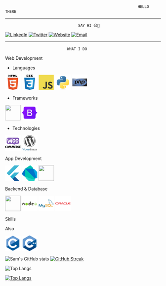                                                                 HELLO THERE
								
								
							
---


								     SAY HI 😃👋
								     
[![LinkedIn](https://img.shields.io/badge/LinkedIn-Sam%20Rasugu-blue)](https://linkedin.com/in/Sam-Rasugu/)   [![Twitter](https://img.shields.io/badge/Twitter-samrasugu-00ACEE)](https://twitter.com/samrasugu) [![Website](https://img.shields.io/badge/-Website-%23318dde)](https://samrasugu.github.io/)    [![Email](https://img.shields.io/badge/-GMAIL-EA4335)](mailto:mokuasamr@gmail.com)


---
								WHAT I DO
Web Development 
- Languages

<img src ="https://raw.githubusercontent.com/devicons/devicon/master/icons/html5/html5-original-wordmark.svg" width="50" height="50"> <img src ="https://raw.githubusercontent.com/devicons/devicon/master/icons/css3/css3-original-wordmark.svg" width="50" height="50"> <img src ="https://raw.githubusercontent.com/devicons/devicon/master/icons/javascript/javascript-original.svg" width="50" height="50"> <img src ="https://raw.githubusercontent.com/devicons/devicon/master/icons/python/python-original.svg" width="50" height="50"> <img src ="https://raw.githubusercontent.com/devicons/devicon/1119b9f84c0290e0f0b38982099a2bd027a48bf1/icons/php/php-original.svg" width="50" height="50">

- Frameworks

<img src ="https://camo.githubusercontent.com/5c92eeb467fd5d2b1ef1c560e3c3c2f758a8d4e03a8136bda7b41a2d3d4a1b59/68747470733a2f2f72656163746e61746976652e6465762f696d672f6865616465725f6c6f676f2e737667" width="50" height="50"> <!--<img src ="https://raw.githubusercontent.com/devicons/devicon/1119b9f84c0290e0f0b38982099a2bd027a48bf1/icons/django/django-plain.svg" width="50" height="50"> -->  <img src ="https://raw.githubusercontent.com/devicons/devicon/1119b9f84c0290e0f0b38982099a2bd027a48bf1/icons/bootstrap/bootstrap-original.svg" width="50" height="50">

- Technologies

<img src ="https://raw.githubusercontent.com/devicons/devicon/1119b9f84c0290e0f0b38982099a2bd027a48bf1/icons/woocommerce/woocommerce-original-wordmark.svg" width="50" height="50"> <img src ="https://raw.githubusercontent.com/devicons/devicon/master/icons/wordpress/wordpress-original.svg" width="50" height="50">


App Development

<img src ="https://raw.githubusercontent.com/devicons/devicon/1119b9f84c0290e0f0b38982099a2bd027a48bf1/icons/flutter/flutter-original.svg" height="50"> <img src ="https://raw.githubusercontent.com/devicons/devicon/master/icons/dart/dart-original.svg" width="50" height="50"> <img src ="https://camo.githubusercontent.com/5c92eeb467fd5d2b1ef1c560e3c3c2f758a8d4e03a8136bda7b41a2d3d4a1b59/68747470733a2f2f72656163746e61746976652e6465762f696d672f6865616465725f6c6f676f2e737667" width="50" height="50">

Backend & Database

<img src="https://camo.githubusercontent.com/dd4b2422ed3bfc9da88c43d18550375c66f9584327dff7ecc19315ce50b96f07/68747470733a2f2f7777772e766563746f726c6f676f2e7a6f6e652f6c6f676f732f66697265626173652f66697265626173652d69636f6e2e737667" height="50" width="50">	<img src="https://raw.githubusercontent.com/devicons/devicon/master/icons/nodejs/nodejs-original-wordmark.svg" height="50" width="50"> 		<img src ="https://raw.githubusercontent.com/devicons/devicon/master/icons/mysql/mysql-original-wordmark.svg" height="50"> 	  <img src ="https://raw.githubusercontent.com/devicons/devicon/1119b9f84c0290e0f0b38982099a2bd027a48bf1/icons/oracle/oracle-original.svg" width="50" height="50">

Skills




Also

<img src ="https://raw.githubusercontent.com/devicons/devicon/master/icons/c/c-original.svg" height="50"> <img src ="https://raw.githubusercontent.com/devicons/devicon/master/icons/cplusplus/cplusplus-original.svg" width="50" height="50">


<!-- Google IT Support Certified -->
<!-- CyberSecurity Certifications -->
<!-- - Acronis -->
<!-- - Wallix -->

<!-- Cloud Certifications -->
<!-- - Acronis -->
<!-- - Oracle -->



<!-- [![Sam's GitHub stats](https://github-readme-stats.vercel.app/api?username=samrasugu&show_icons=true&theme=radical)](https://github.com/samrasugu/github-readme-stats) -->

![Sam's GitHub stats](https://github-readme-stats.vercel.app/api?username=samrasugu&theme=radical&show_icons=true) [![GitHub Streak](https://github-readme-streak-stats.herokuapp.com/?user=samrasugu&theme=radical)](https://git.io/streak-stats)

<!-- [![Top Langs](https://github-readme-stats.vercel.app/api/top-langs/?username=samrasugu&theme=radical)](https://github.com/samrasugu/github-readme-stats) -->

![Top Langs](https://github-readme-stats.vercel.app/api/top-langs/?username=samrasugu&theme=radical)

[![Top Langs](https://github-readme-stats.vercel.app/api/top-langs/?username=samrasugu&layout=compact&theme=vision-friendly-dark)](https://github.com/anuraghazra/github-readme-stats)

<!--START_SECTION:waka--><!--END_SECTION:waka-->

#
